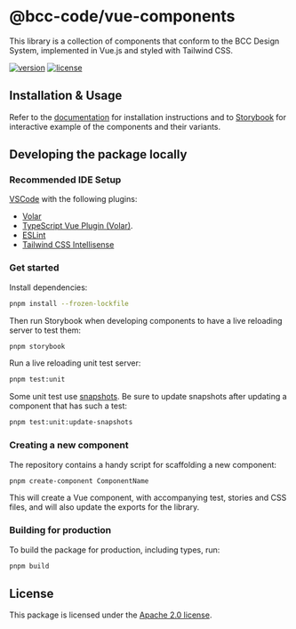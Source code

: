 # @bcc-code/vue-components
This library is a collection of components that conform to the BCC Design System, implemented in Vue.js and styled with Tailwind CSS.

[![version](https://img.shields.io/npm/v/@bcc-code/vue-components)](https://github.com/bcc-code/bcc-vue-components/releases) [![license](https://img.shields.io/npm/l/@bcc-code/vue-components)](https://github.com/bcc-code/bcc-vue-components/blob/main/LICENSE)

## Installation & Usage
Refer to the [documentation](https://developer.bcc.no/bcc-design/vue-components/) for installation instructions and to [Storybook](https://vue-components-storybook.developer.bcc.no) for interactive example of the components and their variants.

## Developing the package locally
### Recommended IDE Setup
[VSCode](https://code.visualstudio.com/) with the following plugins:
  - [Volar](https://marketplace.visualstudio.com/items?itemName=Vue.volar)
  - [TypeScript Vue Plugin (Volar)](https://marketplace.visualstudio.com/items?itemName=Vue.vscode-typescript-vue-plugin).
  - [ESLint](https://marketplace.visualstudio.com/items?itemName=dbaeumer.vscode-eslint)
  - [Tailwind CSS Intellisense](https://marketplace.visualstudio.com/items?itemName=bradlc.vscode-tailwindcss)

### Get started
Install dependencies:
```sh
pnpm install --frozen-lockfile
```

Then run Storybook when developing components to have a live reloading server to test them:
```sh
pnpm storybook
```

Run a live reloading unit test server:
```sh
pnpm test:unit
```

Some unit test use [snapshots](https://vitest.dev/guide/snapshot.html). Be sure to update snapshots after updating a component that has such a test:
```sh
pnpm test:unit:update-snapshots
```

### Creating a new component
The repository contains a handy script for scaffolding a new component:
```sh
pnpm create-component ComponentName
```
This will create a Vue component, with accompanying test, stories and CSS files, and will also update the exports for the library.

### Building for production
To build the package for production, including types, run:
```sh
pnpm build
```

## License
This package is licensed under the [Apache 2.0 license](./LICENSE).
